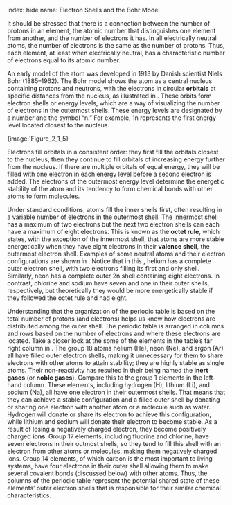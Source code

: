 index: hide
name: Electron Shells and the Bohr Model

It should be stressed that there is a connection between the number of protons in an element, the atomic number that distinguishes one element from another, and the number of electrons it has. In all electrically neutral atoms, the number of electrons is the same as the number of protons. Thus, each element, at least when electrically neutral, has a characteristic number of electrons equal to its atomic number.

An early model of the atom was developed in 1913 by Danish scientist Niels Bohr (1885–1962). The Bohr model shows the atom as a central nucleus containing protons and neutrons, with the electrons in circular  **orbitals** at specific distances from the nucleus, as illustrated in . These orbits form electron shells or energy levels, which are a way of visualizing the number of electrons in the outermost shells. These energy levels are designated by a number and the symbol “n.” For example, 1n represents the first energy level located closest to the nucleus.


{image:'Figure_2_1_5}
        

Electrons fill orbitals in a consistent order: they first fill the orbitals closest to the nucleus, then they continue to fill orbitals of increasing energy further from the nucleus. If there are multiple orbitals of equal energy, they will be filled with one electron in each energy level before a second electron is added. The electrons of the outermost energy level determine the energetic stability of the atom and its tendency to form chemical bonds with other atoms to form molecules.

Under standard conditions, atoms fill the inner shells first, often resulting in a variable number of electrons in the outermost shell. The innermost shell has a maximum of two electrons but the next two electron shells can each have a maximum of eight electrons. This is known as the  **octet rule**, which states, with the exception of the innermost shell, that atoms are more stable energetically when they have eight electrons in their  **valence shell**, the outermost electron shell. Examples of some neutral atoms and their electron configurations are shown in . Notice that in this , helium has a complete outer electron shell, with two electrons filling its first and only shell. Similarly, neon has a complete outer 2n shell containing eight electrons. In contrast, chlorine and sodium have seven and one in their outer shells, respectively, but theoretically they would be more energetically stable if they followed the octet rule and had eight.

Understanding that the organization of the periodic table is based on the total number of protons (and electrons) helps us know how electrons are distributed among the outer shell. The periodic table is arranged in columns and rows based on the number of electrons and where these electrons are located. Take a closer look at the some of the elements in the table’s far right column in . The group 18 atoms helium (He), neon (Ne), and argon (Ar) all have filled outer electron shells, making it unnecessary for them to share electrons with other atoms to attain stability; they are highly stable as single atoms. Their non-reactivity has resulted in their being named the  **inert gases** (or  **noble gases**). Compare this to the group 1 elements in the left-hand column. These elements, including hydrogen (H), lithium (Li), and sodium (Na), all have one electron in their outermost shells. That means that they can achieve a stable configuration and a filled outer shell by donating or sharing one electron with another atom or a molecule such as water. Hydrogen will donate or share its electron to achieve this configuration, while lithium and sodium will donate their electron to become stable. As a result of losing a negatively charged electron, they become positively charged  **ions**. Group 17 elements, including fluorine and chlorine, have seven electrons in their outmost shells, so they tend to fill this shell with an electron from other atoms or molecules, making them negatively charged ions. Group 14 elements, of which carbon is the most important to living systems, have four electrons in their outer shell allowing them to make several covalent bonds (discussed below) with other atoms. Thus, the columns of the periodic table represent the potential shared state of these elements’ outer electron shells that is responsible for their similar chemical characteristics.
